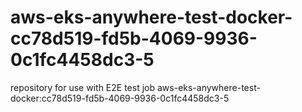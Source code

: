 # aws-eks-anywhere-test-docker-cc78d519-fd5b-4069-9936-0c1fc4458dc3-5
repository for use with E2E test job aws-eks-anywhere-test-docker:cc78d519-fd5b-4069-9936-0c1fc4458dc3-5
